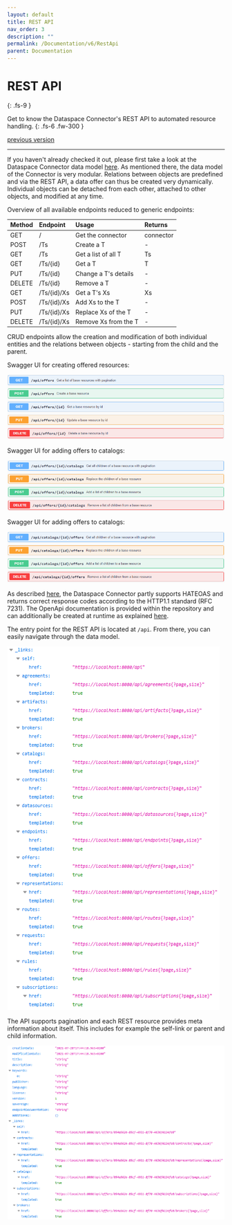 ```yaml
---
layout: default
title: REST API
nav_order: 3
description: ""
permalink: /Documentation/v6/RestApi
parent: Documentation
---
```


# REST API
{: .fs-9 }

Get to know the Dataspace Connector's REST API to automated resource handling.
{: .fs-6 .fw-300 }

[previous version](../v5/rest-api.md)

---

If you haven't already checked it out, please first take a look at the Dataspace Connector data
model [here](../../../pages/documentation/v6/data-model.md). As mentioned there, the
data model of the Connector is very modular. Relations between objects are predefined and via the
REST API, a data offer can thus be created very dynamically. Individual objects can be detached from
each other, attached to other objects, and modified at any time.

Overview of all available endpoints reduced to generic endpoints:

| Method | Endpoint    | Usage                | Returns   |
| :----- | :---------- | :------------------- | :-----    |
| GET    | /           | Get the connector    | connector |
| POST   | /Ts         | Create a T           | -         |
| GET    | /Ts         | Get a list of all T  | Ts        |
| GET    | /Ts/{id}    | Get a T              | T         |
| PUT    | /Ts/{id}    | Change a T's details | -         |
| DELETE | /Ts/{id}    | Remove a T           | -         |
| GET    | /Ts/{id}/Xs | Get a T's Xs         | Xs        |
| POST   | /Ts/{id}/Xs | Add Xs to the T      | -         |
| PUT    | /Ts/{id}/Xs | Replace Xs of the T  | -         |
| DELETE | /Ts/{id}/Xs | Remove Xs from the T | -         |

CRUD endpoints allow the creation and modification of both individual entities and the relations
between objects - starting from the child and the parent.

Swagger UI for creating offered resources:

![Swagger API Offers](../../../assets/images/swagger_offer.png)

Swagger UI for adding offers to catalogs:

![Swagger API Offers to Catalogs](../../../assets/images/swagger_offer_catalogs.png)

Swagger UI for adding offers to catalogs:

![Swagger API Catalog to Offers](../../../assets/images/swagger_catalogs_offer.png)

As described [here](../../features.md), the Dataspace Connector partly supports HATEOAS and
returns correct response codes according to the HTTP1.1 standard (RFC 7231). The OpenApi
documentation is provided within the repository and can additionally be created at runtime as
explained [here](../../deployment/build.md#maven).

The entry point for the REST API is located at `/api`. From there, you can easily navigate through
the data model.

![REST API](../../../assets/images/v6/rest_api.png)

The API supports pagination and each REST resource provides meta information about itself. This
includes for example the self-link or parent and child information.

![REST Example Offer](../../../assets/images/v6/rest_offer.png)
